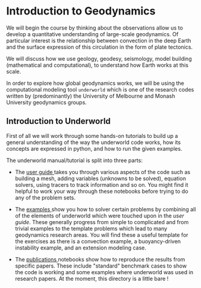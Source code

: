 # Introduction to Geodynamics

We will begin the course by thinking about the observations allow us to develop a quantitative understanding of large-scale geodynamics. Of particular interest is the relationship between convection in the deep Earth and the surface expression of this circulation in the form of plate tectonics.

We will discuss how we use geology, geodesy, seismology, model building (mathematical and computational), to understand how Earth works at this scale.

In order to explore how global geodynamics works, we will be using the computational modeling tool `underworld` which is one of the research codes written by (predominantly) the University of Melbourne and Monash University geodynamics groups.

## Introduction to Underworld

First of all we will work through some hands-on tutorials to build up a general understanding of the way the underworld code works, how its concepts are expressed in python, and how to run the given examples.

The underworld manual/tutorial is split into three parts:

  - The <a href="/notebooks/Introduction/Notebooks/user_guide"> user guide </a> takes you
    through various aspects of the code such as building a mesh, adding variables (unknowns to be solved),
    equation solvers, using tracers to track information and so on.
    You might find it helpful to work your way through
    these notebooks before trying to do any of the problem sets.

  - The <a href="/notebooks/Introduction/Notebooks/examples"> examples </a> show you how to solver certain
    problems by combining all of the elements of underworld which were touched upon in the _user guide_.
    These generally progress from simple to complicated and from trivial examples to the template problems
    which lead to many geodynamics research areas. You will find these a useful template for the
    exercises as there is a convection example, a buoyancy-driven instability example, and an
    extension modeling case.

  - The <a href="/notebooks/Introduction/Notebooks/publications"> publications </a> notebooks show how to reproduce
    the results from specific papers. These include "standard" benchmark cases to show the code is working
    and some examples where underworld was used in research papers. At the moment, this directory is a little
    bare !
